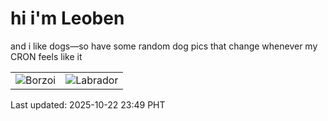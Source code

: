 # hi i'm Leoben

and i like dogs—so have some random dog pics that change whenever my CRON feels like it

|  |  |
|--------|----------|
| ![Borzoi](https://random-dog-vercel.vercel.app/api/random-borzoi?v=1761148162) | ![Labrador](https://random-dog-vercel.vercel.app/api/random-labrador?v=1761148162) |

Last updated: 2025-10-22 23:49 PHT
